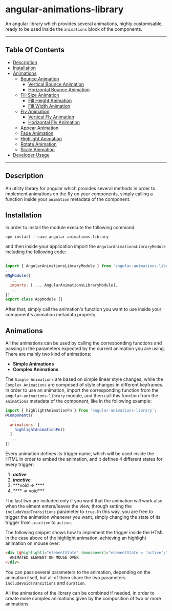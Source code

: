 # angular-animations-library

An angular library which provides several animations, highly customisable, ready to be used inside the `animations` block of the components.

---

## Table Of Contents

* [Description](#description)
* [Installation](#installation)
* [Animations](#animations)
  * [Bounce Animation](#bounce-animation)
    * [Vertical Bounce Animation](#vertical-bounce-animation)
    * [Horizontal Bounce Animation](#horizontal-bounce-animation)
  * [Fill Size Animation](#fill-size-animation)
    * [Fill Height Animation](#fill-height-animation)
    * [Fill Width Animation](#fill-width-animation)
  * [Fly Animation](#fly-animation)
    * [Vertical Fly Animation](#vertical-fly-animation)
    * [Horizontal Fly Animation](#horizontal-fly-animation)
  * [Appear Animation](#appear-animation)
  * [Fade Animation](#fade-animation)
  * [Highlight Animation](#highlight-animation)
  * [Rotate Animation](#rotate-animation)
  * [Scale Animation](#scale-animation)
* [Developer Usage](#developer-usage)

---

## Description

An utility library for angular which provides several methods in order to implement animations on the fly on your components, simply calling a function inside
your `animation` metadata of the component.

## Installation

In order to install the module execute the following command:

`npm install --save angular-animations-library`

and then inside your application import the `AngularAnimationsLibraryModule` including the following code:

```JavaScript
...
import { AngularAnimationsLibraryModule } from 'angular-animations-library';
...
@NgModule({
  ...
  imports: [..., AngularAnimationsLibraryModule],
  ...
})
export class AppModule {}
```

After that, simply call the animation's function you want to use inside your component's animation metadata property.

## Animations

All the animations can be used by calling the corresponding functions and passing in the parameters expected by the current animation you are using.
There are mainly two kind of animations:

* **Simple Animations**
* **Complex Animations**

The `Simple Animations` are based on simple linear style changes, while the `Complex Animations` are composed of style changes in different keyframes.
In order to use an animation, import the corresponding function from the `angular-animations-library` module, and then call this function from
the `animations` metadata of the component, like in the following example:

```javascript
import { highlightAnimationFn } from 'angular-animations-library';
@Component({
  ...
  animations: [
    highlightAnimationFn()
  ]
  ...
})
```

Every animation defines its trigger name, which will be used inside the HTML in order to embed the animation, and it defines 4 different states for every trigger:

1. ***active***
2. ***inactive***
3. ***void => ****
4. **** => void***

The last two are included only if you want that the animation will work also when the elment enters/leaves the view, through setting the `includeVoidTransitions`
parameter to `true`.
In this way, you are free to trigger the animation whenever you want, simply changing the state of its trigger from `inactive` to `active`.

The following snippet shows how to implement the trigger inside the HTML in the case above of the highlight animation, achieving an highlight animation on mouse over:

```html
<div [@highlight]="elementState" (mouseover)="elementState = 'active';" (mouseout)="elementState = 'inactive';">
  ANIMATED ELEMENT ON MOUSE OVER
</div>
```

You can pass several parameters to the animation, depending on the animation itself, but all of them share the two parameters `includeVoidTransitions` and
`duration`.

All the animations of the library can be combined if needed, in order to create more complex animations given by the composition of two or more animations.
